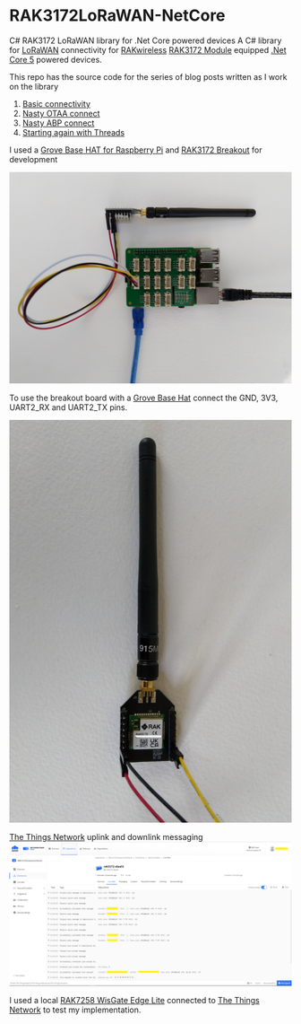 # RAK3172LoRaWAN-NetCore
C# RAK3172 LoRaWAN library for .Net Core powered devices
A C# library for [LoRaWAN](https://lora-alliance.org/about-lorawan) connectivity for [RAKwireless](https://www.rakwireless.com/en-us) [RAK3172 Module](https://www.rakwireless.com/en-us/products/lpwan-modules/rak3172-wisduo-lpwan-module) equipped [.Net Core 5](https://dotnet.microsoft.com/) powered devices.

This repo has the source code for the series of blog posts written as I work on the library

01. [Basic connectivity](http://blog.devmobile.co.nz/2021/09/19/net-core-rak3172-lorawan-library-part1/)
02. [Nasty OTAA connect](http://blog.devmobile.co.nz/2021/09/20/net-core-rak3172-lorawan-library-part2/)
03. [Nasty ABP connect](https://blog.devmobile.co.nz/2021/09/20/net-core-rak3172-lorawan-library-part3/)
04. [Starting again with Threads](http://blog.devmobile.co.nz/2021/09/27/net-core-rak3172-lorawan-library-part4/)

I used a [Grove Base HAT for Raspberry Pi](https://www.seeedstudio.com/Grove-Base-Hat-for-Raspberry-Pi.html) and [RAK3172 Breakout](https://store.rakwireless.com/products/wisduo-breakout-board-rak3272s) for development

![Grove Base Hat for RaspberryPI connected RAK3127](RRPI3Rak3172.jpg)

To use the breakout board with a [Grove Base Hat](https://www.seeedstudio.com/Grove-Base-Hat-for-Raspberry-Pi.html) connect the GND, 3V3, UART2_RX and UART2_TX pins.

![Close up of Grove cable connection to RAK3172 breakout board](BreakoutConnection.jpg)

[The Things Network](https://www.thethingsnetwork.org/) uplink and downlink messaging 
![TTN Uplink and downlink messaging](TTIConnectAndSend.PNG)

I used a local [RAK7258 WisGate Edge Lite](https://store.rakwireless.com/collections/wisgate-edge/products/rak7258-micro-gateway) connected to [The Things Network](https://www.thethingsnetwork.org/) to test my implementation.
